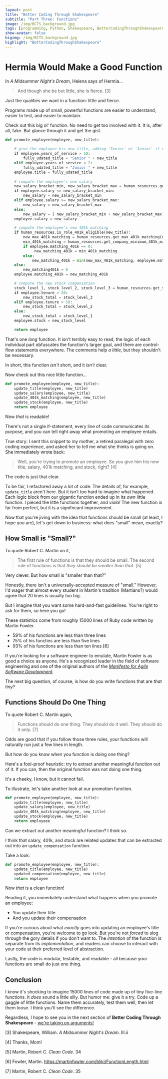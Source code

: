```yaml
---
layout: post
title: "Better Coding Through Shakespeare"
subtitle: "Part Three: Functions"
image: /img/BCTS_background.jpg
tags: [programming, Python, Shakespeare, BetterCodingThroughShakespeare, teaching]
show-avatar: false
bigimg: /img/BCTS_background.jpg
highlight: "BetterCodingThroughShakespeare"
---
```


# **Hermia Would Make a Good Function**

In *A Midsummer Night's Dream*, Helena says of Hermia...

> And though she be but little, she is fierce. [3]

Just the qualities we want in a function: little and fierce.

Programs made up of small, powerful functions are easier to understand, easier to test, and easier to maintain.

Check out this big ol' function. No need to get too involved with it. It is, after all, fake. But glance through it and get the gist.


```python
def promote_employee(employee, new_title):
    
    # give the employee his new title, adding 'Senior' or 'Junior' if necessary
    if employee.years_of_service > 10:
        fully_udated_title = "Senior " + new_title
    elif employee.years_of_service < 2:
        fully_udated_title = "Junior " + new_title
    employee.title = fully_udated_title
    
    # compute the employee's new salary
    new_salary_bracket_min, new_salary_bracket_max = human_resources.get_salary_bracket(new_title)
    if employee.salary <= new_salary_bracket_min:
        new_salary = new_salary_bracket_min
    elif employee.salary >= new_salary_bracket_max:
        new_salary = new_salary_bracket_max
    else:
        new_salary = ( new_salary_bracket_min + new_salary_bracket_max ) / 2.0
    employee.salary = new_salary

    # compute the employee's new 401k matching
    if human_resources.is_role_401k_eligible(new_title):
        new_max_401k_matching = human_resources.get_max_401k_matching(new_title)
        min_401k_matching = human_resources.get_company_minimum_401k_matching()
        if employee.matching_401k == 0:
             new_matching_401k = min_401k_matching
        else:
            new_matching_401k = min(new_max_401k_matching, employee.matching401k + 0.01)
    else:
        new_matching401k = 0
    employee.matching_401k = new_matching_401k

    # compute the new stock compensation
    stock_level_1, stock_level_2, stock_level_3 = human_resources.get_stock_levels(new_title)
    if employee.tenure > 20:
        new_stock_total = stock_level_3
    elif employee.tenure > 10:
        new_stock_total = stock_level_2
    else:
        new_stock_total = stock_level_1
    employee.stock = new_stock_level

    return employee
```

That's one *long* function. It isn't terribly easy to read, the logic of each individual part obfuscates the function's larger goal, and there are control-flow statements everywhere. The comments help *a little*, but they shouldn't be necessary. 

In short, this function *isn't* short, and it *isn't* clear.

Now check out this nice little function...


```python
def promote_employee(employee, new_title):
    update_title(employee, new_title)
    update_salary(employee, new_title)
    update_401k_matching(employee, new_title)
    update_stock(employee, new_title)
    return employee
```

Now *that* is readable! 

There's not a single if-statement, every line of code communicates its purpose, and you can tell right away what promoting an employee entails.

True story: I sent this snippet to my mother, a retired paralegal with zero coding experience, and asked her to tell me what she thinks is going on. She immediately wrote back:

> Well, you're trying to promote an employee. So you give him his new title, salary, 401k matching, and stock, right? [4]

The code is just that clear.

To be fair, I refactored away a lot of code. The details of, for example, `update_title` aren't here. But it isn't too hard to imagine what happened. Each logic block from our gigantic function ended up in its *own* little function. I pieced the little functions together, and *viola!* The new function is far from perfect, but it is a signifncant improvement.

Now that you're jiving with the idea that functions should be small (at least, I hope you are), let's get down to business: what does "small" mean, exactly?

## How Small is "Small?" 

To quote Robert C. Martin on it,

> The first rule of functions is that they should be small. The second rule of functions is that
*they should be smaller than that*. [5]

Very clever. But how small is "smaller than that?" 

Honestly, there isn't a universally-accepted measure of "small."  However, I'd wager that almost every student in Martin's tradition (Martians?) would agree that 20 lines is usually too big. 

But I imagine that you want some hard-and-fast guidelines. You're right to ask for them, so here you go!

These statistics come from roughly 15000 lines of Ruby code written by Martin Fowler. 

 - 59% of his functions are less than three lines
 - 75% of his functins are less than five lines
 - 93% of his functions are less than ten lines [6]

If you're looking for a software engineer to emulate, Martin Fowler is as good a choice as anyone. He's a recognized leader in the field of software engineering and one of the original authors of the [*Manifesto for Agile Software Development*](http://agilemanifesto.org/).

The next big question, of course, is how do you write functions that are *that tiny?*


## Functions Should Do One Thing 

To quote Robert C. Martin again,

> Functions should do one thing. They should do it well. They should do it only. [7]

Odds are good that if you follow those three rules, your functions will naturally run just a few lines in length. 

But how do you know when you function is doing one thing? 

Here's a fool-proof heuristic: try to extract another meaningful function out of it. If you can, then the original function was not doing one thing.

It's a cheeky, I know, but it cannot fail. 

To illustrate, let's take another look at our promotion function.


```python
def promote_employee(employee, new_title):
    update_title(employee, new_title)
    update_salary(employee, new_title)
    update_401k_matching(employee, new_title)
    update_stock(employee, new_title)
    return employeee
```

Can we extract out another meaningful function? I think so. 

I think that salary, 401k, and stock are related updates that can be extracted out into an `update_compensation` function. 

Take a look:


```python
def promote_employee(employee, new_title):
    update_title(employee, new_title)
    updated_compensation(employee, new_title)
    return employee
```

Now *that* is a clean function!

Reading it, you immediately understand what happens when you promote an employee:
- You update their title
- And you update their compensation

If you're curious about what *exactly* goes into updating an employee's title or compensation, you're welcome to go look. But you're not *forced* to slog through the gory details if you don't want to. The *intention* of the function is separate from its *implementation*, and readers can choose to interact with your code at their preferred level of abstraction. 

Lastly, the code is modular, testable, and readable - all because your functions are small do just one thing. 

## Conclusion

I know it's shocking to imagine 15000 lines of code made up of tiny five-line functions. It *does* sound a little silly.
But humor me: give it a try. Code up a gaggle of little functions. Name them accurately, test them well, then let them loose.
I think you'll see the difference. 

Regardless, I hope to see you in the next section of **Better Coding Through Shakespeare** - [we're taking on arguments!](/2018-08-20-bcts-arguments)

[3] Shakespeare, William. *A Midsummer Night's Dream.* III.ii

[4] Thanks, Mom!

[5] Martin, Robert C. *Clean Code.* 34

[6]  Fowler, Martin. https://martinfowler.com/bliki/FunctionLength.html 

[7]  Martin, Robert C. *Clean Code.* 35

